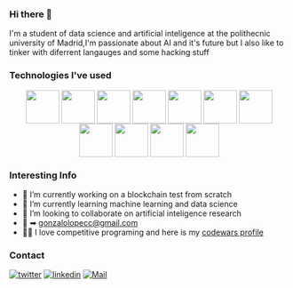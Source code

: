 ### Hi there 👋


I'm a student of data science and artificial inteligence at the polithecnic university of Madrid,I'm passionate about AI and it's future but I also like to tinker with diferrent langauges and some hacking stuff



### Technologies I've used
<div align='center'>
  <img src="https://upload.wikimedia.org/wikipedia/commons/thumb/c/c3/Python-logo-notext.svg/800px-Python-logo-notext.svg.png" height="60" width="60" align='center' onhover='python'>
<a href="url"><img src="https://upload.wikimedia.org/wikipedia/commons/thumb/b/b0/NewTux.svg/300px-NewTux.svg.png" height="auto" width="60" align='center'></a>
<a href="url"><img src="https://pytorch.org/assets/images/pytorch-logo.png" height="auto" width="60" align='center'></a>
<a href="url"><img src="https://upload.wikimedia.org/wikipedia/commons/thumb/9/99/Unofficial_JavaScript_logo_2.svg/640px-Unofficial_JavaScript_logo_2.svg.png" height="auto" width="60" align='center'></a>
<a href="url"><img src="https://upload.wikimedia.org/wikipedia/commons/thumb/6/61/HTML5_logo_and_wordmark.svg/200px-HTML5_logo_and_wordmark.svg.png" height="auto" width="60" align='center'></a>
<a href="url"><img src="https://1000marcas.net/wp-content/uploads/2021/06/Django-Logo.png" height="auto" width="60" align='center'></a>
<a href="url"><img src="https://upload.wikimedia.org/wikipedia/commons/d/d9/Node.js_logo.svg" height="auto" width="60" align='center'></a>
<a href="url"><img src="https://upload.wikimedia.org/wikipedia/commons/2/27/PHP-logo.svg" height="auto" width="60" align='center'></a>
<a href="url"><img src="https://miro.medium.com/max/650/1*zzvdRmHGGXONZpuQ2FeqsQ.png" height="auto" width="60" align='center'></a>
<a href="url"><img src="https://upload.wikimedia.org/wikipedia/commons/1/18/ISO_C%2B%2B_Logo.svg" height="auto" width="60" align='center'></a>
<a href="url"><img src="https://upload.wikimedia.org/wikipedia/commons/thumb/3/38/Jupyter_logo.svg/1200px-Jupyter_logo.svg.png" height="auto" width="60" align='center'></a>
</div>

### Interesting Info
- 🔭 I’m currently working on a blockchain test from scratch
- 🌱 I’m currently learning machine learning and data science
- 👯 I’m looking to collaborate on artificial inteligence research
- 📧 ➡ [gonzalolopecc@gmail.com](mailto:gonzalolopecc@gmail.com) 
- 👩‍💻 I love competitive programing and here is my [codewars profile](https://www.codewars.com/users/glpcc)
### Contact

[<img alt="twitter" src="https://img.shields.io/badge/twitter-%231DA1F2.svg?&style=for-the-badge&logo=twitter&logoColor=white" />][twitter] [<img alt="linkedin" src="https://img.shields.io/badge/linkedin-%230077B5.svg?&style=for-the-badge&logo=linkedin&logoColor=white" />][linkedin] [<img alt="Mail" src="https://img.shields.io/badge/Gmail-D14836?style=for-the-badge&logo=gmail&logoColor=white" />][mail]


[mail]: mailto:gonzalolopecc@gmail.com
[twitter]: https://twitter.com/glpcc
[linkedin]: https://www.linkedin.com/in/gonzalo-lope-carrasco-17b7361b6/

